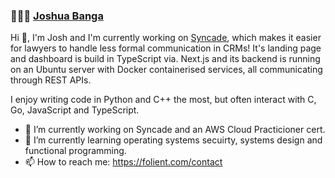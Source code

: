 ### 👨🏻‍💻 [Joshua Banga](https://folient.com/)

Hi 👋, 
I'm Josh and I'm currently working on [Syncade](https://syncade.co.uk), which makes it easier for lawyers to handle less formal communication in CRMs! It's landing page and dashboard is build in TypeScript via. Next.js and its backend is running on an Ubuntu server with Docker containerised services, all communicating through REST APIs.

I enjoy writing code in Python and C++ the most, but often interact with C, Go, JavaScript and TypeScript.

- 🔭 I’m currently working on Syncade and an AWS Cloud Practicioner cert. 
- 🌱 I’m currently learning operating systems secuirty, systems design and functional programming.
- 📫 How to reach me: https://folient.com/contact
